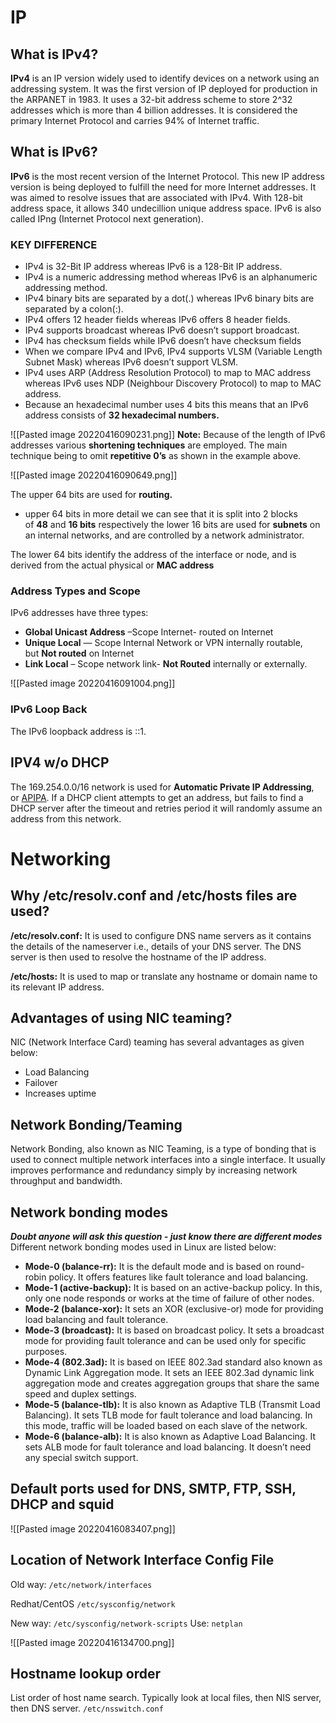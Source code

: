 # IP

## What is IPv4?

**IPv4** is an IP version widely used to identify devices on a network using an addressing system. It was the first version of IP deployed for production in the ARPANET in 1983. It uses a 32-bit address scheme to store 2^32 addresses which is more than 4 billion addresses. It is considered the primary Internet Protocol and carries 94% of Internet traffic.

## What is IPv6?

**IPv6** is the most recent version of the Internet Protocol. This new IP address version is being deployed to fulfill the need for more Internet addresses. It was aimed to resolve issues that are associated with IPv4. With 128-bit address space, it allows 340 undecillion unique address space. IPv6 is also called IPng (Internet Protocol next generation).

### KEY DIFFERENCE
-   IPv4 is 32-Bit IP address whereas IPv6 is a 128-Bit IP address.
-   IPv4 is a numeric addressing method whereas IPv6 is an alphanumeric addressing method.
-   IPv4 binary bits are separated by a dot(.) whereas IPv6 binary bits are separated by a colon(:).
-   IPv4 offers 12 header fields whereas IPv6 offers 8 header fields.
-   IPv4 supports broadcast whereas IPv6 doesn’t support broadcast.
-   IPv4 has checksum fields while IPv6 doesn’t have checksum fields
-   When we compare IPv4 and IPv6, IPv4 supports VLSM (Variable Length Subnet Mask) whereas IPv6 doesn’t support VLSM.
-   IPv4 uses ARP (Address Resolution Protocol) to map to MAC address whereas IPv6 uses NDP (Neighbour Discovery Protocol) to map to MAC address.
- Because an hexadecimal number uses 4 bits this means that an IPv6 address consists of **32 hexadecimal numbers.**

![[Pasted image 20220416090231.png]]
**Note:** Because of the length of IPv6 addresses various **shortening techniques** are employed.
The main technique being to omit **repetitive 0’s** as shown in the example above.

![[Pasted image 20220416090649.png]]

The upper 64 bits are used for **routing.**
- upper 64 bits in more detail we can see that it is split into 2 blocks of **48** and **16 bits** respectively the lower 16 bits are used for **subnets** on an internal networks, and are controlled by a network administrator.

The lower 64 bits identify the address of the interface or node, and is derived from the actual physical or **MAC address**

### Address Types and Scope
IPv6 addresses have three types:
-   **Global Unicast Address** –Scope Internet- routed on Internet
-   **Unique Local** — Scope Internal Network or VPN internally routable, but **Not routed** on Internet
-   **Link Local** – Scope network link- **Not Routed** internally or externally.

![[Pasted image 20220416091004.png]]

### IPv6 Loop Back

The IPv6 loopback address is ::1.

## IPV4 w/o DHCP
The 169.254.0.0/16 network is used for **Automatic Private IP Addressing**, or [APIPA](https://www.bing.com/search?q=Link-local+address&filters=sid%3a89db65fe-f1b0-5140-92c9-9d752ab18cd5&form=ENTLNK). If a DHCP client attempts to get an address, but fails to find a DHCP server after the timeout and retries period it will randomly assume an address from this network.


# Networking 

## Why /etc/resolv.conf and /etc/hosts files are used?
**/etc/resolv.conf:** It is used to configure DNS name servers as it contains the details of the nameserver i.e., details of your DNS server. The DNS server is then used to resolve the hostname of the IP address.   
  
**/etc/hosts:** It is used to map or translate any hostname or domain name to its relevant IP address.


## Advantages of using NIC teaming?
NIC (Network Interface Card) teaming has several advantages as given below: 
-   Load Balancing  
-   Failover  
-   Increases uptime

## Network Bonding/Teaming
Network Bonding, also known as NIC Teaming, is a type of bonding that is used to connect multiple network interfaces into a single interface. It usually improves performance and redundancy simply by increasing network throughput and bandwidth.

## Network bonding modes
***Doubt anyone will ask this question - just know there are different modes***
Different network bonding modes used in Linux are listed below: 
-   **Mode-0 (balance-rr):** It is the default mode and is based on round-robin policy. It offers features like fault tolerance and load balancing. 
-   **Mode-1 (active-backup):** It is based on an active-backup policy. In this, only one node responds or works at the time of failure of other nodes. 
-   **Mode-2 (balance-xor):** It sets an XOR (exclusive-or) mode for providing load balancing and fault tolerance.  
-   **Mode-3 (broadcast):** It is based on broadcast policy. It sets a broadcast mode for providing fault tolerance and can be used only for specific purposes.  
-   **Mode-4 (802.3ad):** It is based on IEEE 802.3ad standard also known as Dynamic Link Aggregation mode. It sets an IEEE 802.3ad dynamic link aggregation mode and creates aggregation groups that share the same speed and duplex settings. 
-   **Mode-5 (balance-tlb):** It is also known as Adaptive TLB (Transmit Load Balancing). It sets TLB mode for fault tolerance and load balancing. In this mode, traffic will be loaded based on each slave of the network.  
-   **Mode-6 (balance-alb):** It is also known as Adaptive Load Balancing. It sets ALB mode for fault tolerance and load balancing. It doesn’t need any special switch support.

## Default ports used for DNS, SMTP, FTP, SSH, DHCP and squid
![[Pasted image 20220416083407.png]]


## Location of Network Interface Config File
Old way:
`/etc/network/interfaces`

Redhat/CentOS
`/etc/sysconfig/network`

New way:
`/etc/sysconfig/network-scripts`
Use:  `netplan`

![[Pasted image 20220416134700.png]]

## Hostname lookup order
List order of host name search. Typically look at local files, then NIS server, then DNS server.
`/etc/nsswitch.conf`












